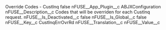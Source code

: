 <?xml version="1.0" encoding="UTF-8"?>
<CustomMetadata xmlns="http://soap.sforce.com/2006/04/metadata" xmlns:xsi="http://www.w3.org/2001/XMLSchema-instance" xmlns:xsd="http://www.w3.org/2001/XMLSchema">
    <label>Override Codes - CustInq</label>
    <protected>false</protected>
    <values>
        <field>nFUSE__App_Plugin__c</field>
        <value xsi:type="xsd:string">ABJXConfiguration</value>
    </values>
    <values>
        <field>nFUSE__Description__c</field>
        <value xsi:type="xsd:string">Codes that will be overriden for each CustInq request.</value>
    </values>
    <values>
        <field>nFUSE__Is_Deactivated__c</field>
        <value xsi:type="xsd:boolean">false</value>
    </values>
    <values>
        <field>nFUSE__Is_Global__c</field>
        <value xsi:type="xsd:boolean">false</value>
    </values>
    <values>
        <field>nFUSE__Key__c</field>
        <value xsi:type="xsd:string">CustInqErrOvrRd</value>
    </values>
    <values>
        <field>nFUSE__Translation__c</field>
        <value xsi:nil="true"/>
    </values>
    <values>
        <field>nFUSE__Value__c</field>
        <value xsi:nil="true"/>
    </values>
</CustomMetadata>
